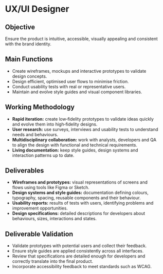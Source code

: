 # UX/UI Designer

## Objective
Ensure the product is intuitive, accessible, visually appealing and consistent with the brand identity.

## Main Functions
- Create wireframes, mockups and interactive prototypes to validate design concepts.
- Design efficient, optimised user flows to minimise friction.
- Conduct usability tests with real or representative users.
- Maintain and evolve style guides and visual component libraries.

## Working Methodology
- **Rapid iteration:** create low‑fidelity prototypes to validate ideas quickly and evolve them into high‑fidelity designs.
- **User research:** use surveys, interviews and usability tests to understand needs and behaviours.
- **Multidisciplinary collaboration:** work with analysts, developers and QA to align the design with functional and technical requirements.
- **Living documentation:** keep style guides, design systems and interaction patterns up to date.

## Deliverables
- **Wireframes and prototypes:** visual representations of screens and flows using tools like Figma or Sketch.
- **Design systems and style guides:** documentation defining colours, typography, spacing, reusable components and their behaviour.
- **Usability reports:** results of tests with users, identifying problems and improvement opportunities.
- **Design specifications:** detailed descriptions for developers about behaviours, sizes, interactions and states.

## Deliverable Validation
- Validate prototypes with potential users and collect their feedback.
- Ensure style guides are applied consistently across all interfaces.
- Review that specifications are detailed enough for developers and correctly translate into the final product.
- Incorporate accessibility feedback to meet standards such as WCAG.